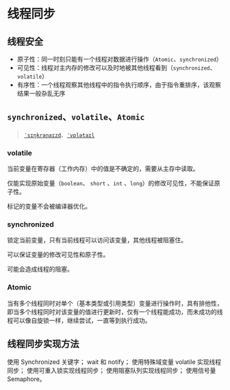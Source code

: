 # 线程同步

## 线程安全

- 原子性：同一时刻只能有一个线程对数据进行操作（`Atomic`、`synchronized`）
- 可见性：线程对主内存的修改可以及时地被其他线程看到（`synchronized`、`volatile`）
- 有序性：一个线程观察其他线程中的指令执行顺序，由于指令重排序，该观察结果一般杂乱无序

## `synchronized`、`volatile`、`Atomic`

>[`ˈsɪŋkrənaɪzd`](http://dict.youdao.com/dictvoice?type=0&audio=synchronized)、[`ˈvɒlətaɪl`](http://dict.youdao.com/dictvoice?type=0&audio=volatile)

### volatile

当前变量在寄存器（工作内存）中的值是不确定的，需要从主存中读取。

仅能实现原始变量（`boolean`、 `short` 、`int` 、`long`）的修改可见性，不能保证原子性。

标记的变量不会被编译器优化。

### synchronized

锁定当前变量，只有当前线程可以访问该变量，其他线程被阻塞住。

可以保证变量的修改可见性和原子性。

可能会造成线程的阻塞。

### Atomic

当有多个线程同时对单个（基本类型或引用类型）变量进行操作时，具有排他性，即当多个线程同时对该变量的值进行更新时，仅有一个线程能成功，而未成功的线程可以像自旋锁一样，继续尝试，一直等到执行成功。

## 线程同步实现方法

使用 Synchronized 关键字； 
wait 和 notify； 
使用特殊域变量 volatile 实现线程同步； 
使用可重入锁实现线程同步； 
使用阻塞队列实现线程同步； 
使用信号量 Semaphore。